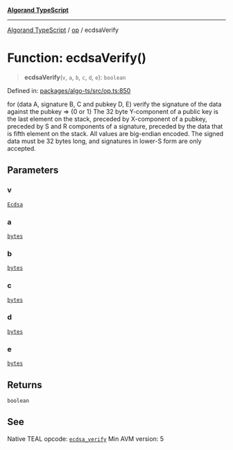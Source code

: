 [**Algorand TypeScript**](../../README.md)

***

[Algorand TypeScript](../../modules.md) / [op](../README.md) / ecdsaVerify

# Function: ecdsaVerify()

> **ecdsaVerify**(`v`, `a`, `b`, `c`, `d`, `e`): `boolean`

Defined in: [packages/algo-ts/src/op.ts:850](https://github.com/algorandfoundation/puya-ts/blob/main/packages/algo-ts/src/op.ts#L850)

for (data A, signature B, C and pubkey D, E) verify the signature of the data against the pubkey => {0 or 1}
The 32 byte Y-component of a public key is the last element on the stack, preceded by X-component of a pubkey, preceded by S and R components of a signature, preceded by the data that is fifth element on the stack. All values are big-endian encoded. The signed data must be 32 bytes long, and signatures in lower-S form are only accepted.

## Parameters

### v

[`Ecdsa`](../enumerations/Ecdsa.md)

### a

[`bytes`](../../index/type-aliases/bytes.md)

### b

[`bytes`](../../index/type-aliases/bytes.md)

### c

[`bytes`](../../index/type-aliases/bytes.md)

### d

[`bytes`](../../index/type-aliases/bytes.md)

### e

[`bytes`](../../index/type-aliases/bytes.md)

## Returns

`boolean`

## See

Native TEAL opcode: [`ecdsa_verify`](https://dev.algorand.co/reference/algorand-teal/opcodes#ecdsa_verify)
Min AVM version: 5
